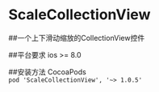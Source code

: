 # ScaleCollectionView
##一个上下滑动缩放的CollectionView控件

##平台要求
ios >= 8.0

##安装方法 CocoaPods    <br/> 
`pod 'ScaleCollectionView', '~> 1.0.5'`
